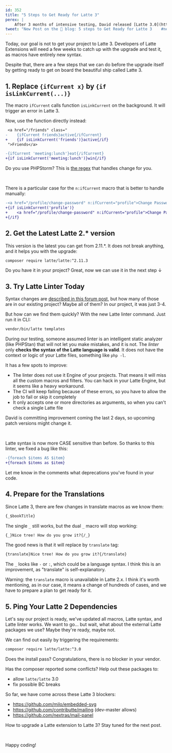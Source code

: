 ```yaml
---
id: 352
title: "5 Steps to Get Ready for Latte 3"
perex: |
    After 3 months of intensive testing, David released [Latte 3.0](https://github.com/nette/latte/releases/tag/v3.0.0) two days ago, with massive evolution under the hood. We've been using it in Amateri past weeks, and today I will share our experience with you about how **to get prepared for it**.
tweet: "New Post on the 🐘 blog: 5 steps to Get Ready for Latte 3    #nettefw"
---
```


Today, our goal is not to get your project to Latte 3. Developers of Latte Extensions will need a few weeks to catch up with the upgrade and test it, as macros have entirely new syntax.

Despite that, there are a few steps that we can do before the upgrade itself by getting ready to get on board the beautiful ship called Latte 3.

## 1. Replace `{ifCurrent x}` by `{if isLinkCurrent(...)}`

The macro `ifCurrent` calls function `isLinkCurrent` on the background. It will trigger an error in Latte 3.

Now, use the function directly instead:

```diff
 <a href="/friends" class="
-    {ifCurrent friends}active{/ifCurrent}
+    {if isLinkCurrent('friends')}active{/if}
 ">Friends</a>
```

```diff
-{ifCurrent 'meeting:lunch'}eat{/ifCurrent}
+{if isLinkCurrent('meeting:lunch')}win{/if}
```

Do you use PHPStorm? This is [the regex](https://github.com/TomasVotruba/barista/blob/fce40f5805cfbd529e4ae1bcdd22890db9a66164/src/Upgrade/IfCurrentLatteSyntaxUpgrader.php#L16) that handles change for you.

<br>

There is a particular case for the `n:ifCurrent` macro that is better to handle manually:

```diff
-<a href="/profile/change-password" n:ifCurrent="profile">Change Password</a>
+{if isLinkCurrent('profile')}
+    <a href="/profile/change-password" n:ifCurrent="profile">Change Password</a>
+{/if}
```

## 2. Get the Latest Latte 2.* version

This version is the latest you can get from 2.11.*. It does not break anything, and it helps you with the upgrade:

```bash
composer require latte/latte:^2.11.3
```

Do you have it in your project? Great, now we can use it in the next step ↓

## 3. Try Latte Linter Today

Syntax changes are [described in this forum post](https://forum.nette.org/cs/35141-latte-3-nejvetsi-vyvojovy-skok-v-dejinach-nette#p219574), but how many of those are in our existing project? Maybe all of them? In our project, it was just 3-4.

But how can we find them quickly? With the new Latte linter command. Just run it in CLI:

```bash
vendor/bin/latte templates
```

During our testing, someone assumed linter is an intelligent static analyzer (like PHPStan) that will not let you make mistakes, and it is not.
The *linter* only **checks the syntax of the Latte language is valid**. It does not have the context or logic of your Latte files, something like `php -l`.

It has a few spots to improve:

* The linter does not use it Engine of your projects. That means it will miss all the custom macros and filters. You can hack in your Latte Engine, but it seems like a heavy workaround.
* The CI will keep failing because of these errors, so you have to allow the job to fail or skip it completely
* It only accepts one or more directories as arguments, so when you can't check a single Latte file

David is committing improvement coming the last 2 days, so upcoming patch versions might change it.

<br>

Latte syntax is now more CASE sensitive than before. So thanks to this linter, we fixed a bug like this:

```diff
-{foreach $items AS $item}
+{foreach $items as $item}
```

Let me know in the comments what deprecations you've found in your code.

## 4. Prepare for the Translations

Since Latte 3, there are few changes in translate macros as we know them:

```html
{_$bookTitle}
```

The single `_` still works, but the dual `_` macro will stop working:

```html
{_}Nice tree! How do you grow it?{/_}
```

The good news is that it will replace by `translate` tag:

```html
{translate}Nice tree! How do you grow it?{/translate}
```

The `_` looks like `-` or `:`, which could be a language syntax. I think this is an improvement, as "translate" is self-explanatory.

Warning: the `translate` macro is unavailable in Latte 2.x. I think it's worth mentioning, as in our case, it means a change of hundreds of cases, and we have to prepare a plan to get ready for it.

## 5. Ping Your Latte 2 Dependencies

Let's say our project is ready, we've updated all macros, Latte syntax, and Latte linter works. We want to go... but wait, what about the external Latte packages we use? Maybe they're ready, maybe not.

We can find out easily by triggering the requirements:

```bash
composer require latte/latte:^3.0
```

Does the install pass? Congratulations, there is no blocker in your vendor.

Has the composer reported some conflicts? Help out these packages to:

* allow `latte/latte` 3.0
* fix possible BC breaks

So far, we have come across these Latte 3 blockers:

* https://github.com/milo/embedded-svg
* https://github.com/contributte/mailing (dev-master allows)
* https://github.com/nextras/mail-panel

How to upgrade a Latte extension to Latte 3? Stay tuned for the next post.

<br>

Happy coding!

